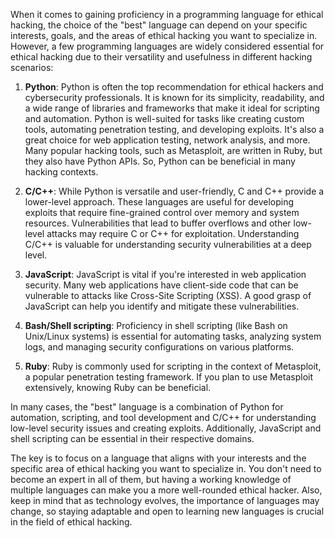 When it comes to gaining proficiency in a programming language for ethical hacking, the choice of the "best" language can depend on your specific interests, goals, and the areas of ethical hacking you want to specialize in. However, a few programming languages are widely considered essential for ethical hacking due to their versatility and usefulness in different hacking scenarios:

1. **Python**: Python is often the top recommendation for ethical hackers and cybersecurity professionals. It is known for its simplicity, readability, and a wide range of libraries and frameworks that make it ideal for scripting and automation. Python is well-suited for tasks like creating custom tools, automating penetration testing, and developing exploits. It's also a great choice for web application testing, network analysis, and more. Many popular hacking tools, such as Metasploit, are written in Ruby, but they also have Python APIs. So, Python can be beneficial in many hacking contexts.

2. **C/C++**: While Python is versatile and user-friendly, C and C++ provide a lower-level approach. These languages are useful for developing exploits that require fine-grained control over memory and system resources. Vulnerabilities that lead to buffer overflows and other low-level attacks may require C or C++ for exploitation. Understanding C/C++ is valuable for understanding security vulnerabilities at a deep level.

3. **JavaScript**: JavaScript is vital if you're interested in web application security. Many web applications have client-side code that can be vulnerable to attacks like Cross-Site Scripting (XSS). A good grasp of JavaScript can help you identify and mitigate these vulnerabilities.

4. **Bash/Shell scripting**: Proficiency in shell scripting (like Bash on Unix/Linux systems) is essential for automating tasks, analyzing system logs, and managing security configurations on various platforms.

5. **Ruby**: Ruby is commonly used for scripting in the context of Metasploit, a popular penetration testing framework. If you plan to use Metasploit extensively, knowing Ruby can be beneficial.

In many cases, the "best" language is a combination of Python for automation, scripting, and tool development and C/C++ for understanding low-level security issues and creating exploits. Additionally, JavaScript and shell scripting can be essential in their respective domains.

The key is to focus on a language that aligns with your interests and the specific area of ethical hacking you want to specialize in. You don't need to become an expert in all of them, but having a working knowledge of multiple languages can make you a more well-rounded ethical hacker. Also, keep in mind that as technology evolves, the importance of languages may change, so staying adaptable and open to learning new languages is crucial in the field of ethical hacking.